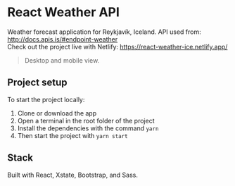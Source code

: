 # React Weather API
Weather forecast application for Reykjavík, Iceland. API used from: http://docs.apis.is/#endpoint-weather <br> 
Check out the project live with Netlify: https://react-weather-ice.netlify.app/ 
> Desktop and mobile view.

## Project setup
To start the project locally: 
  1. Clone or download the app
  2. Open a terminal in the root folder of the project
  3. Install the dependencies with the command `yarn`
  4. Then start the project with `yarn start`

## Stack
Built with React, Xstate, Bootstrap, and Sass.
